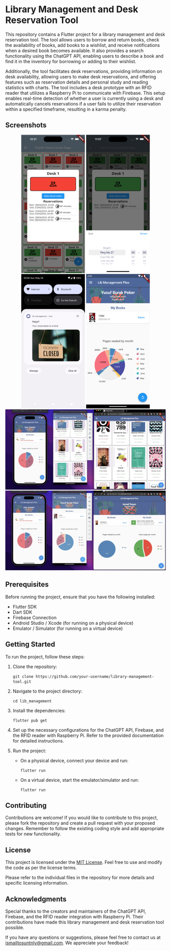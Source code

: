 # Library Management and Desk Reservation Tool

This repository contains a Flutter project for a library management and desk reservation tool. The tool allows users to borrow and return books, check the availability of books, add books to a wishlist, and receive notifications when a desired book becomes available. It also provides a search functionality using the ChatGPT API, enabling users to describe a book and find it in the inventory for borrowing or adding to their wishlist.

Additionally, the tool facilitates desk reservations, providing information on desk availability, allowing users to make desk reservations, and offering features such as reservation details and personal study and reading statistics with charts. The tool includes a desk prototype with an RFID reader that utilizes a Raspberry Pi to communicate with Firebase. This setup enables real-time detection of whether a user is currently using a desk and automatically cancels reservations if a user fails to utilize their reservation within a specified timeframe, resulting in a karma penalty.

## Screenshots

<div align="center">
  <img src="screenshots/desk3.png" alt="Screenshot 1" width="200" />
  <img src="screenshots/desk2.png" alt="Screenshot 2" width="200" />
   <img src="screenshots/notifiacation.png" alt="Screenshot 3" width="200" />
  <img src="screenshots/profile.png" alt="Screenshot 4" width="200" />
</div>
<div align="center">
  <img src="screenshots/all.png" alt="Screenshot 1" width="800" />
  <img src="screenshots/alldevices2.png" alt="Screenshot 2" width="800" />

</div>


## Prerequisites

Before running the project, ensure that you have the following installed:

- Flutter SDK
- Dart SDK
- Firebase Connection
- Android Studio / Xcode (for running on a physical device)
- Emulator / Simulator (for running on a virtual device)

## Getting Started

To run the project, follow these steps:

1. Clone the repository:

   ```shell
   git clone https://github.com/your-username/library-management-tool.git
   ```

2. Navigate to the project directory:

   ```shell
   cd lib_management
   ```

3. Install the dependencies:

   ```shell
   flutter pub get
   ```

4. Set up the necessary configurations for the ChatGPT API, Firebase, and the RFID reader with Raspberry Pi. Refer to the provided documentation for detailed instructions.

5. Run the project:

   - On a physical device, connect your device and run:

     ```shell
     flutter run
     ```

   - On a virtual device, start the emulator/simulator and run:

     ```shell
     flutter run
     ```

## Contributing

Contributions are welcome! If you would like to contribute to this project, please fork the repository and create a pull request with your proposed changes. Remember to follow the existing coding style and add appropriate tests for new functionality.

## License

This project is licensed under the [MIT License](LICENSE). Feel free to use and modify the code as per the license terms.

Please refer to the individual files in the repository for more details and specific licensing information.

## Acknowledgments

Special thanks to the creators and maintainers of the ChatGPT API, Firebase, and the RFID reader integration with Raspberry Pi. Their contributions have made this library management and desk reservation tool possible.

If you have any questions or suggestions, please feel free to contact us at [ismailtosuntnly@gmail.com](mailto:ismailtosuntnly@gmail.com). We appreciate your feedback!
